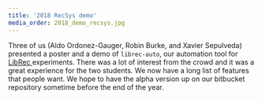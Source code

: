 ```yaml
---
title: '2018 RecSys demo'
media_order: 2018_demo_recsys.jpg
---
```


Three of us (Aldo Ordonez-Gauger, Robin Burke, and Xavier Sepulveda) presented a poster and a demo of `librec-auto`, our automation tool for [LibRec ](http:///www.librec.net/)experiments. There was a lot of interest from the crowd and it was a great experience for the two students. We now have a long list of features that people want. We hope to have the alpha version up on our bitbucket repository sometime before the end of the year. 
